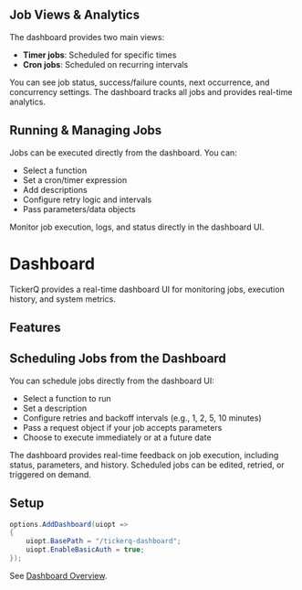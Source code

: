 ## Job Views & Analytics

The dashboard provides two main views:
- **Timer jobs**: Scheduled for specific times
- **Cron jobs**: Scheduled on recurring intervals

You can see job status, success/failure counts, next occurrence, and concurrency settings. The dashboard tracks all jobs and provides real-time analytics.

## Running & Managing Jobs

Jobs can be executed directly from the dashboard. You can:
- Select a function
- Set a cron/timer expression
- Add descriptions
- Configure retry logic and intervals
- Pass parameters/data objects

Monitor job execution, logs, and status directly in the dashboard UI.
# Dashboard

TickerQ provides a real-time dashboard UI for monitoring jobs, execution history, and system metrics.

## Features

## Scheduling Jobs from the Dashboard

You can schedule jobs directly from the dashboard UI:
- Select a function to run
- Set a description
- Configure retries and backoff intervals (e.g., 1, 2, 5, 10 minutes)
- Pass a request object if your job accepts parameters
- Choose to execute immediately or at a future date

The dashboard provides real-time feedback on job execution, including status, parameters, and history. Scheduled jobs can be edited, retried, or triggered on demand.

## Setup
```csharp
options.AddDashboard(uiopt =>
{
    uiopt.BasePath = "/tickerq-dashboard";
    uiopt.EnableBasicAuth = true;
});
```

See [Dashboard Overview](https://tickerq.arcenox.com/intro/dashboard-overview.html).

